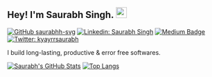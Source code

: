## Hey! I'm Saurabh Singh. <img src="https://media.giphy.com/media/hvRJCLFzcasrR4ia7z/giphy.gif" width="25px">

[![GitHub saurabhh-svg](https://img.shields.io/github/followers/saurabhh-svg?label=follow&style=social)](https://github.com/saurabhh-svg)
[![Linkedin: Saurabh Singh](https://img.shields.io/badge/-Saurabh%20Singh-blue?style=flat-square&logo=Linkedin&logoColor=white&link=https://www.linkedin.com/in/saurabh-singh-82287a201/)](https://www.linkedin.com/in/saurabh-singh-82287a201/)
[![Medium Badge](https://img.shields.io/badge/-Portfolio-black?style=flat-square&labelColor=000000&logo=Medium&link=https://saurabh-singhh.netlify.app/)](https://saurabh-singhh.netlify.app/)
[![Twitter: kyayrrsaurabh](https://img.shields.io/twitter/follow/kyayrrsaurabh?style=social)](https://twitter.com/kyayrrsaurabh)
<!-- [![Codeforces: saurabhh02](https://img.shields.io/codeforces.com/profile/Saurabhh02?style=social)](https://codeforces.com/profile/Saurabhh02)
[![Leetcode: saurabhh02](https://img.shields.io/codeforces.com/profile/Saurabhh02?style=social)](https://codeforces.com/profile/Saurabhh02) -->

<!-- [![Polywork Badge](https://img.shields.io/badge/-saurabhhsingh-orange?style=flat-square&logo=polywork&logoColor=black&link=http://polywork.com/saurabhhsingh)](http://polywork.com/saurabhhsingh) -->

I build long-lasting, productive & error free softwares.

[![Saurabh's GitHub Stats](https://github-readme-stats.vercel.app/api?username=saurabhh-svg&hide=issues&count_private=true&show_icons=true&theme=calm)](https://github.com/saurabhh-svg-readme-stats)
[![Top Langs](https://github-readme-stats.vercel.app/api/top-langs/?username=saurabhh-svg&layout=compact&theme=calm)](https://github.com/saurabhh-svg-readme-stats)

<!--
**saurabh/saurabh** is a ✨ _special_ ✨ repository because its `README.md` (this file) appears on your GitHub profile.

Here are some ideas to get you started:

- 🔭 I’m currently working on ...
- 🌱 I’m currently learning ...
- 👯 I’m looking to collaborate on ...
- 🤔 I’m looking for help with ...
- 💬 Ask me about ...
- 📫 How to reach me: ...
- 😄 Pronouns: ...
- ⚡ Fun fact: ...
-->
